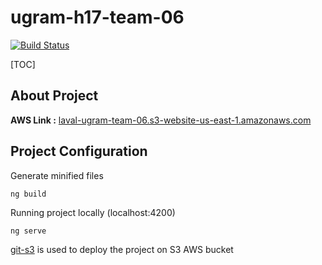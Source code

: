 # ugram-h17-team-06

[![Build Status](https://travis-ci.com/GLO3102/ugram-h17-team-06.svg?token=aFfqYprXthpFtCp3eomp&branch=master)](https://travis-ci.com/GLO3102/ugram-h17-team-06)



[TOC]

## About Project

**AWS Link :** [laval-ugram-team-06.s3-website-us-east-1.amazonaws.com](http://laval-ugram-team-06.s3-website-us-east-1.amazonaws.com/)



## Project Configuration

Generate minified files

``````
ng build
``````

Running project locally (localhost:4200)

```
ng serve
```



[git-s3](https://github.com/schickling/git-s3) is used to deploy the project on S3 AWS bucket